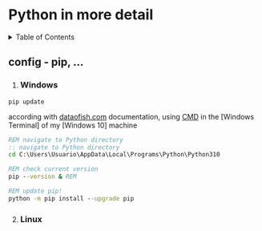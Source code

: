 # Python in more detail

<details>
<summary>Table of Contents</summary>

- [Python in more detail](#python-in-more-detail)
  - [config - pip, ...](#config---pip-)

</details>



## config - pip, ...

1. ### Windows

<!--24/10/2022 -->

`pip update`

according with [dataofish.com](https://datatofish.com/upgrade-pip/) documentation, using [CMD](/cmd.md) in the [Windows Terminal] of my [Windows 10] machine

```cmd
REM navigate to Python directory
:: navigate to Python directory
cd C:\Users\Usuario\AppData\Local\Programs\Python\Python310

REM check current version
pip --version & REM

REM update pip!
python -m pip install --upgrade pip
```
2. ### Linux

